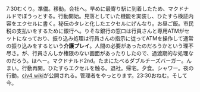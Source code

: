 7:30むくり。準備。移動。会社へ。早めに最寄り駅に到着したため、マクドナルドでぼうっとする。行動開始。見落としていた機能を実装し、ひたすら検証内容をエクセルに書く。秘伝のタレと化したエクセルにげんなり。お昼ご飯。市民税の支払いをするために銀行へ。りそな銀行の窓口は行員さんと専用ATMがセットになっており、振り込み処理は行員さんの指示に従ってATMを操作して通常の振り込みをするという**介護プレイ**。人間の必要があったのだろうかという理不尽さ。が、行員さんしか権限のない画面があったりしたので、過渡期的な処理なのだろう。ほへー。マクドナルド2nd。たまにたべるダブルチーズバーガー。んまい。行動再開。ひたすらエクセルを触る。退社。帰宅。夕食。シャワー。夜の行動。[civ4 wiki](https://civ4-wiki.club)が公開される。管理者をやっとります。23:30おねむ。そして今。
